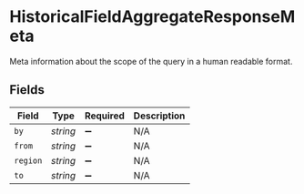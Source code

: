 # HistoricalFieldAggregateResponseMeta

Meta information about the scope of the query in a human readable format.


## Fields

| Field              | Type               | Required           | Description        |
| ------------------ | ------------------ | ------------------ | ------------------ |
| `by`               | *string*           | :heavy_minus_sign: | N/A                |
| `from`             | *string*           | :heavy_minus_sign: | N/A                |
| `region`           | *string*           | :heavy_minus_sign: | N/A                |
| `to`               | *string*           | :heavy_minus_sign: | N/A                |